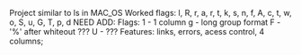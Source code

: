Project similar to ls in MAC_OS
Worked flags: l, R, r, a, r, t, k, s, n, f, A, c, t, w, o, S, u, G, T, p, d
NEED ADD:
	Flags: 
		1 - 1 column
		g - long group format
		F - '%' after whiteout ???
		U - ???
	Features: links, errors, acess control, 4 columns;